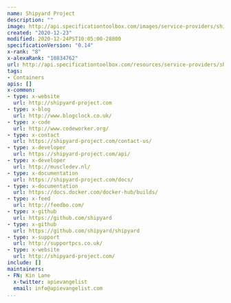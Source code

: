 ```yaml
---
name: Shipyard Project
description: ""
image: http://api.specificationtoolbox.com/images/service-providers/shipyard-project.jpg
created: "2020-12-23"
modified: 2020-12-24PST10:05:00-28800
specificationVersion: "0.14"
x-rank: "8"
x-alexaRank: "10834762"
url: http://api.specificationtoolbox.com/resources/service-providers/shipyard-project/
tags:
- Containers
apis: []
x-common:
- type: x-website
  url: http://shipyard-project.com
- type: x-blog
  url: http://www.blogclock.co.uk/
- type: x-code
  url: http://www.codeworker.org/
- type: x-contact
  url: https://shipyard-project.com/contact-us/
- type: x-developer
  url: https://shipyard-project.com/api/
- type: x-developer
  url: http://muscledev.nl/
- type: x-documentation
  url: https://shipyard-project.com/docs/
- type: x-documentation
  url: https://docs.docker.com/docker-hub/builds/
- type: x-feed
  url: http://feedbo.com/
- type: x-github
  url: https://github.com/shipyard
- type: x-github
  url: https://github.com/shipyard/shipyard
- type: x-support
  url: http://supportpcs.co.uk/
- type: x-website
  url: http://shipyard-project.com/
include: []
maintainers:
- FN: Kin Lane
  x-twitter: apievangelist
  email: info@apievangelist.com
...
```

